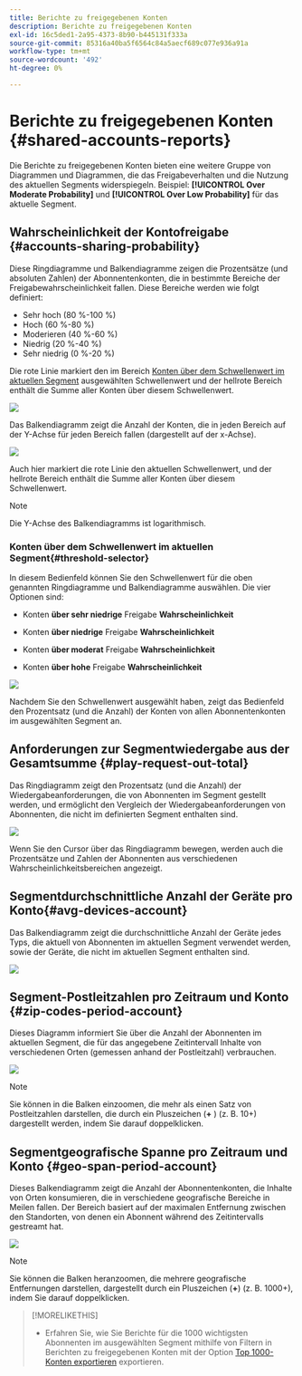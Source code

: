```yaml
---
title: Berichte zu freigegebenen Konten
description: Berichte zu freigegebenen Konten
exl-id: 16c5ded1-2a95-4373-8b90-b445131f333a
source-git-commit: 85316a40ba5f6564c84a5aecf689c077e936a91a
workflow-type: tm+mt
source-wordcount: '492'
ht-degree: 0%

---
```


# Berichte zu freigegebenen Konten {#shared-accounts-reports}

Die Berichte zu freigegebenen Konten bieten eine weitere Gruppe von Diagrammen und Diagrammen, die das Freigabeverhalten und die Nutzung des aktuellen Segments widerspiegeln. Beispiel: **[!UICONTROL Over Moderate Probability]** und **[!UICONTROL Over Low Probability]** für das aktuelle Segment.

## Wahrscheinlichkeit der Kontofreigabe {#accounts-sharing-probability}

Diese Ringdiagramme und Balkendiagramme zeigen die Prozentsätze (und absoluten Zahlen) der Abonnentenkonten, die in bestimmte Bereiche der Freigabewahrscheinlichkeit fallen. Diese Bereiche werden wie folgt definiert:

* Sehr hoch (80 %-100 %)
* Hoch (60 %-80 %)
* Moderieren (40 %-60 %)
* Niedrig (20 %-40 %)
* Sehr niedrig (0 %-20 %)

Die rote Linie markiert den im Bereich [Konten über dem Schwellenwert im aktuellen Segment](#threshold-selector) ausgewählten Schwellenwert und der hellrote Bereich enthält die Summe aller Konten über diesem Schwellenwert.

![](assets/accounts-sharing-probability-pie.png)

Das Balkendiagramm zeigt die Anzahl der Konten, die in jeden Bereich auf der Y-Achse für jeden Bereich fallen (dargestellt auf der x-Achse).

![](assets/accounts-sharing-probability-bar.png)

Auch hier markiert die rote Linie den aktuellen Schwellenwert, und der hellrote Bereich enthält die Summe aller Konten über diesem Schwellenwert.

>[!NOTE]
>
> Die Y-Achse des Balkendiagramms ist logarithmisch.

### Konten über dem Schwellenwert im aktuellen Segment{#threshold-selector}

In diesem Bedienfeld können Sie den Schwellenwert für die oben genannten Ringdiagramme und Balkendiagramme auswählen. Die vier Optionen sind:

* Konten **über sehr niedrige** Freigabe **Wahrscheinlichkeit**

* Konten **über niedrige** Freigabe **Wahrscheinlichkeit**

* Konten **über moderat** Freigabe **Wahrscheinlichkeit**

* Konten **über hohe** Freigabe **Wahrscheinlichkeit**

![](assets/threshold-selector-shared-accounts.png)

Nachdem Sie den Schwellenwert ausgewählt haben, zeigt das Bedienfeld den Prozentsatz (und die Anzahl) der Konten von allen Abonnentenkonten im ausgewählten Segment an.

## Anforderungen zur Segmentwiedergabe aus der Gesamtsumme {#play-request-out-total}

Das Ringdiagramm zeigt den Prozentsatz (und die Anzahl) der Wiedergabeanforderungen, die von Abonnenten im Segment gestellt werden, und ermöglicht den Vergleich der Wiedergabeanforderungen von Abonnenten, die nicht im definierten Segment enthalten sind.

![](assets/play-req-outof-total.png)

Wenn Sie den Cursor über das Ringdiagramm bewegen, werden auch die Prozentsätze und Zahlen der Abonnenten aus verschiedenen Wahrscheinlichkeitsbereichen angezeigt.

<!--![](assets/play-request-total.gif)-->

## Segmentdurchschnittliche Anzahl der Geräte pro Konto{#avg-devices-account}

Das Balkendiagramm zeigt die durchschnittliche Anzahl der Geräte jedes Typs, die aktuell von Abonnenten im aktuellen Segment verwendet werden, sowie der Geräte, die nicht im aktuellen Segment enthalten sind.

![](assets/avg-devices-per-acc.png)

## Segment-Postleitzahlen pro Zeitraum und Konto {#zip-codes-period-account}

Dieses Diagramm informiert Sie über die Anzahl der Abonnenten im aktuellen Segment, die für das angegebene Zeitintervall Inhalte von verschiedenen Orten (gemessen anhand der Postleitzahl) verbrauchen.

![](assets/zip-period-account.png)

>[!NOTE]
>
>Sie können in die Balken einzoomen, die mehr als einen Satz von Postleitzahlen darstellen, die durch ein Pluszeichen (**+** ) (z. B. 10+) dargestellt werden, indem Sie darauf doppelklicken.


## Segmentgeografische Spanne pro Zeitraum und Konto {#geo-span-period-account}

Dieses Balkendiagramm zeigt die Anzahl der Abonnentenkonten, die Inhalte von Orten konsumieren, die in verschiedene geografische Bereiche in Meilen fallen. Der Bereich basiert auf der maximalen Entfernung zwischen den Standorten, von denen ein Abonnent während des Zeitintervalls gestreamt hat.

![](assets/geogr-span-account.png)

>[!NOTE]
>
> Sie können die Balken heranzoomen, die mehrere geografische Entfernungen darstellen, dargestellt durch ein Pluszeichen (**+**) (z. B. 1000+), indem Sie darauf doppelklicken.

>[!MORELIKETHIS]
>
>* Erfahren Sie, wie Sie Berichte für die 1000 wichtigsten Abonnenten im ausgewählten Segment mithilfe von Filtern in Berichten zu freigegebenen Konten mit der Option [Top 1000-Konten exportieren](/help/accountiq/export-acc-information.md) exportieren.
